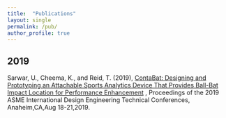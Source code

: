 ```yaml
---
title:  "Publications"
layout: single
permalink: /pub/
author_profile: true
---
```


<!--
  Minimal Mistakes Jekyll Theme 4.16.6 by Michael Rose
  Copyright 2013-2019 Michael Rose - mademistakes.com | @mmistakes
  Free for personal and commercial use under the MIT license
  https://github.com/mmistakes/minimal-mistakes/blob/master/LICENSE
-->
<html lang="en" class="no-js">
  <head>
    <meta charset="utf-8">

  <title>Publications</title>
  <meta name="description" content="publication list">
  <meta name="Umair Sarwar" content="Publications">

</head>

<body>
<h2>2019</h2>
<p style="margin-right:10px">Sarwar, U., Cheema, K., and Reid, T. (2019), <a href="/assets/DTEC.pdf">ContaBat: Designing and Prototyping an Attachable Sports Analytics Device That Provides Ball-Bat Impact Location for Performance Enhancement</a> , Proceedings of the 2019 ASME International Design Engineering Technical Conferences, Anaheim,CA,Aug 18-21,2019.</p>
</body>
</html>
